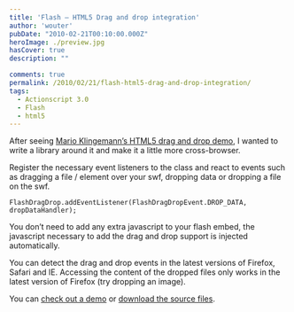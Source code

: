 ```yaml
---
title: 'Flash – HTML5 Drag and drop integration'
author: 'wouter'
pubDate: "2010-02-21T00:10:00.000Z"
heroImage: ./preview.jpg
hasCover: true
description: ""

comments: true
permalink: /2010/02/21/flash-html5-drag-and-drop-integration/
tags:
  - Actionscript 3.0
  - Flash
  - html5
---
```

After seeing [Mario Klingemann’s HTML5 drag and drop demo][1], I wanted to write a library around it and make it a little more cross-browser.

Register the necessary event listeners to the class and react to events such as dragging a file / element over your swf, dropping data or dropping a file on the swf.

```actionscript-3
FlashDragDrop.addEventListener(FlashDragDropEvent.DROP_DATA, dropDataHandler);
```

You don’t need to add any extra javascript to your flash embed, the javascript necessary to add the drag and drop support is injected automatically.

You can detect the drag and drop events in the latest versions of Firefox, Safari and IE. Accessing the content of the dropped files only works in the latest version of Firefox (try dropping an image).

You can [check out a demo][2] or [download the source files][3].

 [1]: http://www.quasimondo.com/examples/draganddrop/dragAndDropFFF.php
 [2]: http://labs.aboutme.be/flash_drag_drop/demo/
 [3]: http://labs.aboutme.be/flash_drag_drop/flash_drag_drop_source.zip